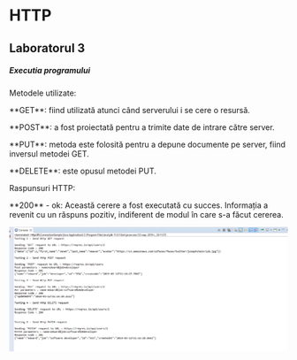 # HTTP
## Laboratorul 3

##### Executia programului
<dl>
<dt>Metodele utilizate:</dt>
</dl>
<p> **GET**: fiind utilizată atunci când serverului i se cere o resursă.</p>
<p> **POST**: a fost proiectată pentru a trimite date de intrare către server.</p>
<p> **PUT**: metoda este folosită pentru a depune documente pe server, fiind inversul metodei GET.</p>
<div> **DELETE**: este opusul metodei PUT.</div>

<dl>
<dt>Raspunsuri HTTP:</dt>
</dl>
<p> **200** - ok:
Această cerere a fost executată cu succes. Informația a revenit cu un răspuns pozitiv, indiferent de modul în care s-a făcut cererea.</p>
<p></p>

<p align="left">
  <img src="console.png" width="1230">
</p>

